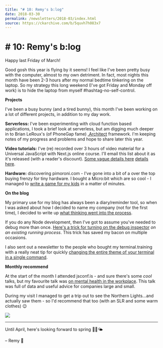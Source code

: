 ```yaml
---
title: "# 10: Remy's b:log"
date: 2018-03-30
permalink: /newsletters/2018-03/index.html
source: https://ckarchive.com/b/5quvh7h083x7
---
```


# # 10: Remy's b:log

Happy last Friday of March!

Good gosh this year is flying by it seems! I feel like I've been pretty busy with the computer, almost to my own detriment. In fact, most nights this month have been 2-3 hours after my normal bedtime tinkering on the laptop. So my strategy this long weekend (I've got Friday and Monday off work) is to hide the laptop from myself #hashtag-no-self-control.

**Projects**

I've been a busy bunny (and a tired bunny), this month I've been working on a lot of different projects, in addition to my day work.

**Serverless:** I've been experimenting with cloud function based applications, I took a brief look at serverless, but am digging much deeper in to Brian LeRoux's (of PhoneGap fame) [.Architect](https://arc.codes/) framework. I'm keeping notes of my progress and problems and hope to share later this year.

**Video tutorials:** I've (re) recorded over 3 hours of video material for a Universal JavaScript with Next.js online course. I'll email this list about it as it's released (with a reader's discount). [Some vague details here](https://app.convertkit.com/landing_pages/239554?v=7) [details here](https://app.convertkit.com/landing_pages/239554?v=7).

**Hardware:** discovering pimoroni.com - I've gone into a bit of a over the top buying frenzy for tiny hardware. I bought a Micro:bit which are so cool - I managed to [write a game for my kids](https://twitter.com/rem/status/972608006989983744) in a matter of minutes.

**On the blog**

My primary use for my blog has always been a diary/reminder tool, so when I was asked about how I decided to name my company (not for the first time), I decided to write up [what thinking went into the process](https://remysharp.com/2018/03/29/why-i-have-a-limited-company).

If you do any Node development, then I've got to assume you've needed to debug more than once. [Here's a trick for turning on the debug inspector](https://remysharp.com/2018/03/03/last-minute-node-debugging) _on an existing running process_. This trick has saved my bacon on multiple occasions.

I also sent out a newsletter to the people who bought my terminal.training with a really neat tip for quickly [changing the entire theme of your terminal in a single command](https://ckarchive.com/b/5quvh7h08vnv).

**Monthly recommend**

At the start of the month I attended jsconf.is - and sure there's some _cool_ talks, but my favourite talk was [on mental health in the workplace](https://youtu.be/4P_kJGmJGyw?t=3h52m14s). This talk was full of data and useful advice for companies large and small.

During my visit I managed to get a trip out to see the Northern Lights…and actually saw them - so I'd recommend that too (with an SLR and some warm clothes) 😉

![](https://convertkit.s3.amazonaws.com/assets/pictures/40116/1175158/content_lights.jpg)

* * *

Until April, here's looking forward to spring 🐇🌼🌤

– Remy 👋

